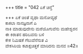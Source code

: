 +++
title = "042 ಏಕೆ ಚಿನ್ತೆ"

+++
ಏಕೆ ಚಿಂತೆ ವೃಥಾ ಮನೋವ್ಯಥೆ  
ಕಾಕಲಾ ನಾನಜ್ಞನಾಗೆ ಪಿ  
ನಾಕಿ ಮಾಡುವುದೇನು ಮರೆಯೊಗುವೆನು ಮಹೇಶ್ವರನ   
ಈ ಕಿರಾತನ ಹರಿಬವನು ಬಳಿ  
ಕೇಕ ನಿಮಿಷಕೆ ಗೆಲುವೆನೆನುತ ವಿ   
ವೇಕಸಿರಿಯ ಕಟಾಕ್ಷಚಿತ್ತಕೆ ಮಾರಿದನು ಮನವ      ॥42॥
